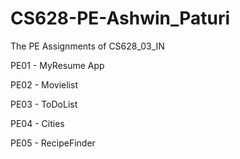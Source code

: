 # CS628-PE-Ashwin_Paturi

The PE Assignments of CS628_03_IN 

PE01 - MyResume App

PE02 - Movielist

PE03 - ToDoList

PE04 - Cities

PE05 - RecipeFinder